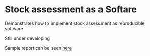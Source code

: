 # Stock assessment as a Softare

Demonstrates how to implement stock assessment as reproducible software

Still under developing

Sample report can be seen [here](https://rindrics.github.io/saaas/articles/report.html)

